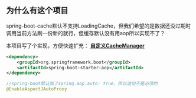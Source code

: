 ## 为什么有这个项目
spring-boot-cache默认不支持LoadingCache，但我们希望的是数据还没过期时调用当前方法刷一份新的就行，但缓存默认没有用aop所以实现不了？


本项目写了个实现，方便快速扩充：
[**自定义CacheManager**](src/main/javayongfa365/config/CaffeineConfig.java)

```xml
<dependency>
	<groupId>org.springframework.boot</groupId>
	<artifactId>spring-boot-starter-aop</artifactId>
</dependency>

```
```java
//spring-boot默认加了spring.aop.auto: true，所以这句不是必须的
@EnableAspectJAutoProxy
```
